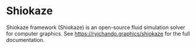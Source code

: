 # Shiokaze
Shiokaze framework (Shiokaze) is an open-source fluid simulation solver for computer graphics. See https://ryichando.graphics/shiokaze for the full documentation.
